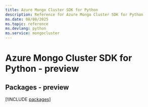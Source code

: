 ```yaml
---
title: Azure Mongo Cluster SDK for Python
description: Reference for Azure Mongo Cluster SDK for Python
ms.date: 08/08/2025
ms.topic: reference
ms.devlang: python
ms.service: mongocluster
---
```

# Azure Mongo Cluster SDK for Python - preview
## Packages - preview
[!INCLUDE [packages](mongo-cluster-index.md)]